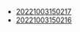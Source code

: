 - [20221003150217](/zet/20221003150217/README.md)
- [20221003150216](/zet/20221003150216/README.md)
